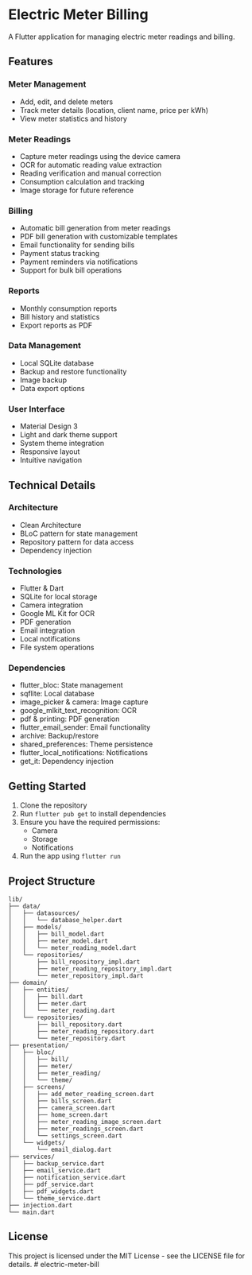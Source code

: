 # Electric Meter Billing

A Flutter application for managing electric meter readings and billing.

## Features

### Meter Management
- Add, edit, and delete meters
- Track meter details (location, client name, price per kWh)
- View meter statistics and history

### Meter Readings
- Capture meter readings using the device camera
- OCR for automatic reading value extraction
- Reading verification and manual correction
- Consumption calculation and tracking
- Image storage for future reference

### Billing
- Automatic bill generation from meter readings
- PDF bill generation with customizable templates
- Email functionality for sending bills
- Payment status tracking
- Payment reminders via notifications
- Support for bulk bill operations

### Reports
- Monthly consumption reports
- Bill history and statistics
- Export reports as PDF

### Data Management
- Local SQLite database
- Backup and restore functionality
- Image backup
- Data export options

### User Interface
- Material Design 3
- Light and dark theme support
- System theme integration
- Responsive layout
- Intuitive navigation

## Technical Details

### Architecture
- Clean Architecture
- BLoC pattern for state management
- Repository pattern for data access
- Dependency injection

### Technologies
- Flutter & Dart
- SQLite for local storage
- Camera integration
- Google ML Kit for OCR
- PDF generation
- Email integration
- Local notifications
- File system operations

### Dependencies
- flutter_bloc: State management
- sqflite: Local database
- image_picker & camera: Image capture
- google_mlkit_text_recognition: OCR
- pdf & printing: PDF generation
- flutter_email_sender: Email functionality
- archive: Backup/restore
- shared_preferences: Theme persistence
- flutter_local_notifications: Notifications
- get_it: Dependency injection

## Getting Started

1. Clone the repository
2. Run `flutter pub get` to install dependencies
3. Ensure you have the required permissions:
   - Camera
   - Storage
   - Notifications
4. Run the app using `flutter run`

## Project Structure

```
lib/
├── data/
│   ├── datasources/
│   │   └── database_helper.dart
│   ├── models/
│   │   ├── bill_model.dart
│   │   ├── meter_model.dart
│   │   └── meter_reading_model.dart
│   └── repositories/
│       ├── bill_repository_impl.dart
│       ├── meter_reading_repository_impl.dart
│       └── meter_repository_impl.dart
├── domain/
│   ├── entities/
│   │   ├── bill.dart
│   │   ├── meter.dart
│   │   └── meter_reading.dart
│   └── repositories/
│       ├── bill_repository.dart
│       ├── meter_reading_repository.dart
│       └── meter_repository.dart
├── presentation/
│   ├── bloc/
│   │   ├── bill/
│   │   ├── meter/
│   │   ├── meter_reading/
│   │   └── theme/
│   ├── screens/
│   │   ├── add_meter_reading_screen.dart
│   │   ├── bills_screen.dart
│   │   ├── camera_screen.dart
│   │   ├── home_screen.dart
│   │   ├── meter_reading_image_screen.dart
│   │   ├── meter_readings_screen.dart
│   │   └── settings_screen.dart
│   └── widgets/
│       └── email_dialog.dart
├── services/
│   ├── backup_service.dart
│   ├── email_service.dart
│   ├── notification_service.dart
│   ├── pdf_service.dart
│   ├── pdf_widgets.dart
│   └── theme_service.dart
├── injection.dart
└── main.dart
```

## License

This project is licensed under the MIT License - see the LICENSE file for details.
#   e l e c t r i c - m e t e r - b i l l  
 